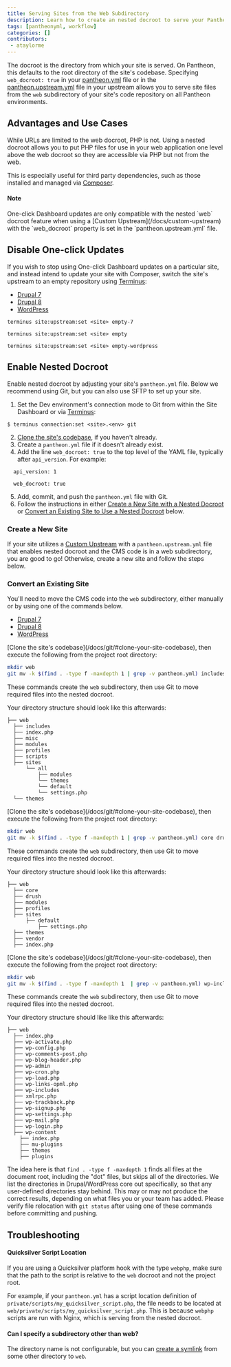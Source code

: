 ```yaml
---
title: Serving Sites from the Web Subdirectory
description: Learn how to create an nested docroot to serve your Pantheon site from.
tags: [pantheonyml, workflow]
categories: []
contributors:
 - ataylorme
---
```


The docroot is the directory from which your site is served. On Pantheon, this defaults to the root directory of the site's codebase. Specifying `web_docroot: true` in your <a href="/docs/pantheon-yml/#site-local-configurations-pantheonyml" data-proofer-ignore>pantheon.yml</a> file or in the <a href="/docs/pantheon-yml/#custom-upstream-configurations-pantheonupstreamyml" data-proofer-ignore>pantheon.upstream.yml</a> file in your upstream allows you to serve site files from the `web` subdirectory of your site's code repository on all Pantheon environments.

## Advantages and Use Cases
While URLs are limited to the web docroot, PHP is not. Using a nested docroot allows you to put PHP files for use in your web application one level above the web docroot so they are accessible via PHP but not from the web.

This is especially useful for third party dependencies, such as those installed and managed via [Composer](/docs/composer/).

<div class="alert alert-info" role="alert">
<h4 class="info">Note</h4>
<p markdown="1">One-click Dashboard updates are only compatible with the nested `web` docroot feature when using a [Custom Upstream](/docs/custom-upstream) with the `web_docroot` property is set in the `pantheon.upstream.yml` file.</p>
</div>

## Disable One-click Updates
If you wish to stop using One-click Dashboard updates on a particular site, and instead intend to update your site with Composer, switch the site's upstream to an empty repository using [Terminus](/docs/terminus):

<ul class="nav nav-tabs" role="tablist">
  <li role="presentation" class="active"><a href="#d7-set-upstream" aria-controls="d7-set-upstream" role="tab" data-toggle="tab">Drupal 7</a></li>
  <li role="presentation"><a href="#d8-set-upstream" aria-controls="d8-set-upstream" role="tab" data-toggle="tab">Drupal 8</a></li>
  <li role="presentation"><a href="#wp-set-upstream" aria-controls="wp-set-upstream" role="tab" data-toggle="tab">WordPress</a></li>
</ul>

<!-- Tab panes -->
<div class="tab-content">
  <div markdown="1" role="tabpanel" class="tab-pane active" id="d7-set-upstream">
    <pre><code class="bash hljs">terminus site:upstream:set &lt;site&gt; empty-7</code></pre>
  </div>
  <div markdown="1" role="tabpanel" class="tab-pane" id="d8-set-upstream">
    <pre><code class="bash hljs">terminus site:upstream:set &lt;site&gt; empty</code></pre>
  </div>
  <div markdown="1" role="tabpanel" class="tab-pane" id="wp-set-upstream">
    <pre><code class="bash hljs">terminus site:upstream:set &lt;site&gt; empty-wordpress</code></pre>
  </div>
</div>


## Enable Nested Docroot
Enable nested docroot by adjusting your site's `pantheon.yml` file. Below we recommend using Git, but you can also use SFTP to set up your site.

1. Set the Dev environment's connection mode to Git from within the Site Dashboard or via [Terminus](/docs/terminus):

 ```
 $ terminus connection:set <site>.<env> git
 ```

2. [Clone the site's codebase](/docs/git/#clone-your-site-codebase), if you haven't already.
3. Create a `pantheon.yml` file if it doesn't already exist.
4. Add the line `web_docroot: true` to the top level of the YAML file, typically after `api_version`. For example:
  ```
    api_version: 1

    web_docroot: true
  ```

5. Add, commit, and push the `pantheon.yml` file with Git.
6. Follow the instructions in either [Create a New Site with a Nested Docroot](#create-a-new-site) or [Convert an Existing Site to Use a Nested Docroot](#convert-an-existing-site) below.

### Create a New Site
If your site utilizes a [Custom Upstream](/docs/custom-upstream/) with a `pantheon.upstream.yml` file that enables nested docroot and the CMS code is in a web subdirectory, you are good to go! Otherwise, create a new site and follow the steps below.

### Convert an Existing Site
You'll need to move the CMS code into the `web` subdirectory, either manually or by using one of the commands below.

<!-- Nav tabs -->
<ul class="nav nav-tabs" role="tablist">
  <li role="presentation" class="active"><a href="#d7" aria-controls="d7" role="tab" data-toggle="tab">Drupal 7</a></li>
  <li role="presentation"><a href="#d8" aria-controls="d8" role="tab" data-toggle="tab">Drupal 8</a></li>
  <li role="presentation"><a href="#wp" aria-controls="wp" role="tab" data-toggle="tab">WordPress</a></li>
</ul>

<!-- Tab panes -->
<div class="tab-content">
  <div role="tabpanel" class="tab-pane active" id="d7" markdown="1">
  [Clone the site's codebase](/docs/git/#clone-your-site-codebase), then execute the following from the project root directory:

  ```bash
  mkdir web
  git mv -k $(find . -type f -maxdepth 1 | grep -v pantheon.yml) includes/ misc/ modules/ profiles/ scripts/ sites/ themes/ index.php web
  ```
  These commands create the `web` subdirectory, then use Git to move required files into the nested docroot.

  Your directory structure should look like this afterwards:

  ```nohighlight
  ├── web
    ├── includes
    ├── index.php
    ├── misc
    ├── modules
    ├── profiles
    ├── scripts
    ├── sites
        └── all
            ├── modules
            └── themes
            └── default
            └── settings.php
    └── themes
  ```
  </div>

  <div role="tabpanel" class="tab-pane" id="d8" markdown="1">
  [Clone the site's codebase](/docs/git/#clone-your-site-codebase), then execute the following from the project root directory:

  ```bash
  mkdir web
  git mv -k $(find . -type f -maxdepth 1 | grep -v pantheon.yml) core drush modules profiles sites themes vendor index.php web
  ```
  These commands create the `web` subdirectory, then use Git to move required files into the nested docroot.

  Your directory structure should look like this afterwards:

  ```nohighlight
  ├── web
    ├── core
    ├── drush
    ├── modules
    ├── profiles
    ├── sites
        ├── default
            ├── settings.php
    ├── themes
    ├── vendor
    ├── index.php
  ```

  </div>

  <div role="tabpanel" class="tab-pane" id="wp" markdown="1">
  [Clone the site's codebase](/docs/git/#clone-your-site-codebase), then execute the following from the project root directory:

  ```bash
  mkdir web
  git mv -k $(find . -type f -maxdepth 1  | grep -v pantheon.yml) wp-includes wp-content wp-admin ./*.php web
  ```
  These commands create the `web` subdirectory, then use Git to move required files into the nested docroot.

  Your directory structure should like like this afterwards:

  ```nohighlight
  ├── web
    ├── index.php
    ├── wp-activate.php
    ├── wp-config.php
    ├── wp-comments-post.php
    ├── wp-blog-header.php
    ├── wp-admin
    ├── wp-cron.php
    ├── wp-load.php
    ├── wp-links-opml.php
    ├── wp-includes
    ├── xmlrpc.php
    ├── wp-trackback.php
    ├── wp-signup.php
    ├── wp-settings.php
    ├── wp-mail.php
    ├── wp-login.php
    ├── wp-content
      ├── index.php
      ├── mu-plugins
      ├── themes
      ├── plugins
  ```
  </div>
</div>

The idea here is that `find . -type f -maxdepth 1` finds all files at the document root, including the "dot" files, but skips all of the directories. We list the directories in Drupal/WordPress core out specifically, so that any user-defined directories stay behind. This may or may not produce the correct results, depending on what files you or your team has added. Please verify file relocation with `git status` after using one of these commands before committing and pushing.


## Troubleshooting

#### Quicksilver Script Location
If you are using a Quicksilver platform hook with the type `webphp`, make sure that the path to the script is relative to the `web` docroot and not the project root.

For example, if your `pantheon.yml` has a script location definition of `private/scripts/my_quicksilver_script.php`, the file needs to be located at `web/private/scripts/my_quicksilver_script.php`. This is because `webphp` scripts are run with Nginx, which is serving from the nested docroot.

#### Can I specify a subdirectory other than web?

The directory name is not configurable, but you can [create a symlink](/docs/assuming-write-access/#create-a-symbolic-link) from some other directory to `web`.
